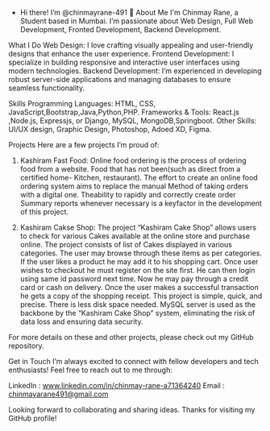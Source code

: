 - Hi there!  I’m @chinmayrane-491 👋
About Me
I'm Chinmay Rane, a Student based in Mumbai. I’m passionate about Web Design, Full Web Development, Fronted Development, Backend Development.

What I Do
Web Design: I love crafting visually appealing and user-friendly designs that enhance the user experience.
Frontend Development: I specialize in building responsive and interactive user interfaces using modern technologies.
Backend Development: I’m experienced in developing robust server-side applications and managing databases to ensure seamless functionality.

Skills
Programming Languages: HTML, CSS, JavaScript,Bootstrap,Java,Python,PHP.
Frameworks & Tools: React.js ,Node.js, Expressjs, or Django, MySQL, MongoDB,Springboot.
Other Skills: UI/UX design, Graphic Design, Photoshop, Adoed XD, Figma.

Projects
Here are a few projects I’m proud of:

1) Kashiram Fast Food: Online food ordering is the process of ordering food from a website. Food that has not been(such as direct from a certified home- Kitchen, restaurant). The effort to create an online food
ordering system aims to replace the manual Method of taking orders with a digital one. Theability to rapidly and correctly create order Summary reports whenever necessary is a keyfactor in the development of this project.

2) Kashiram Cakse Shop: The project “Kashiram Cake Shop” allows users to check for various Cakes available at the online store and purchase online. The project consists of list of Cakes displayed in various categories. The user may browse through these items as per categories. If the user likes a product he may add it to his shopping cart. Once user wishes to checkout he must register on the site first. He can then login using same id password next time. Now he may pay through a credit card or cash on delivery. Once the user makes a successful transaction he gets a copy of the shopping receipt. This project is simple, quick, and precise. There is less disk space needed. MySQL server is used as the backbone by the “Kashiram Cake Shop” system, eliminating the risk of data loss and ensuring data security.

For more details on these and other projects, please check out my GitHub repository.


Get in Touch
I’m always excited to connect with fellow developers and tech enthusiasts! Feel free to reach out to me through:

LinkedIn : www.linkedin.com/in/chinmay-rane-a71364240
Email : chinmayarane491@gmail.com

Looking forward to collaborating and sharing ideas. Thanks for visiting my GitHub profile!
